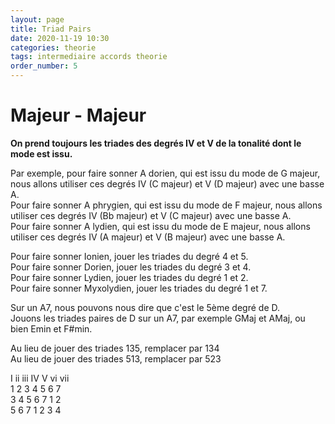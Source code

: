 ```yaml
---
layout: page
title: Triad Pairs
date: 2020-11-19 10:30
categories: theorie
tags: intermediaire accords theorie
order_number: 5
---
```


# Majeur - Majeur

**On prend toujours les triades des degrés IV et V de la tonalité dont le mode est issu.**

Par exemple, pour faire sonner A dorien, qui est issu du mode de G majeur, nous allons utiliser ces degrés IV (C majeur) et V (D majeur) avec une basse A.  
Pour faire sonner A phrygien, qui est issu du mode de F majeur, nous allons utiliser ces degrés IV (Bb majeur) et V (C majeur) avec une basse A.  
Pour faire sonner A lydien, qui est issu du mode de E majeur, nous allons utiliser ces degrés IV (A majeur) et V (B majeur) avec une basse A.  

Pour faire sonner Ionien, jouer les triades du degré 4 et 5.  
Pour faire sonner Dorien, jouer les triades du degré 3 et 4.  
Pour faire sonner Lydien, jouer les triades du degré 1 et 2.  
Pour faire sonner Myxolydien, jouer les triades du degré 1 et 7.

Sur un A7, nous pouvons nous dire que c'est le 5ème degré de D.  
Jouons les triades paires de D sur un A7, par exemple GMaj et AMaj, ou bien Emin et F#min.

Au lieu de jouer des triades 135, remplacer par 134  
Au lieu de jouer des triades 513, remplacer par 523

I  ii  iii  IV  V  vi  vii  
1  2   3    4   5  6   7  
3  4   5    6   7  1   2  
5  6   7    1   2  3   4
